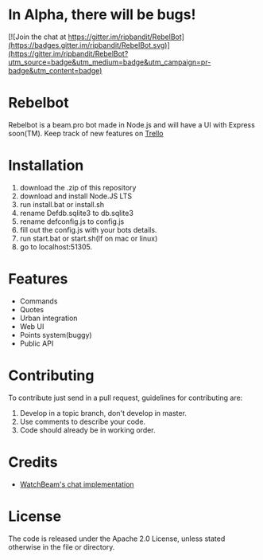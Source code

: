 # In Alpha, there will be bugs!

[![Join the chat at https://gitter.im/ripbandit/RebelBot](https://badges.gitter.im/ripbandit/RebelBot.svg)](https://gitter.im/ripbandit/RebelBot?utm_source=badge&utm_medium=badge&utm_campaign=pr-badge&utm_content=badge)

# Rebelbot
Rebelbot is a beam.pro bot made in Node.js and will have a UI with Express soon(TM). Keep track of new features on [Trello](https://trello.com/b/2E3troaD)

# Installation
1. download the .zip of this repository
2. download and install Node.JS LTS
3. run install.bat or install.sh
4. rename Defdb.sqlite3 to db.sqlite3
5. rename defconfig.js to config.js
6. fill out the config.js with your bots details.
7. run start.bat or start.sh(If on mac or linux)
8. go to localhost:51305.

# Features
- Commands
- Quotes
- Urban integration
- Web UI
- Points system(buggy)
- Public API

# Contributing
To contribute just send in a pull request, guidelines for contributing are:

1. Develop in a topic branch, don't develop in master.
2. Use comments to describe your code.
3. Code should already be in working order.

# Credits
- [WatchBeam's chat implementation](https://github.com/WatchBeam/beam-client-node)

# License
The code is released under the Apache 2.0 License, unless stated otherwise in the file or directory.
